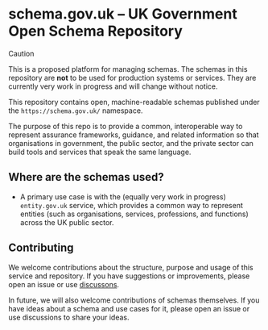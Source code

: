 # schema.gov.uk – UK Government Open Schema Repository

> [!CAUTION]
> This is a proposed platform for managing schemas. The schemas in this repository are **not** to be used for production systems or services. They are currently very work in progress and will change without notice.

This repository contains open, machine-readable schemas published under the `https://schema.gov.uk/` namespace.

The purpose of this repo is to provide a common, interoperable way to represent assurance frameworks, guidance, and related information so that organisations in government, the public sector, and the private sector can build tools and services that speak the same language.

## Where are the schemas used?

- A primary use case is with the (equally very work in progress) `entity.gov.uk` service, which provides a common way to represent entities (such as organisations, services, professions, and functions) across the UK public sector.

## Contributing

We welcome contributions about the structure, purpose and usage of this service and repository. If you have suggestions or improvements, please open an issue or use [discussons](https://github.com/orgs/govuk-digital-backbone/discussions).

In future, we will also welcome contributions of schemas themselves. If you have ideas about a schema and use cases for it, please open an issue or use discussions to share your ideas.
